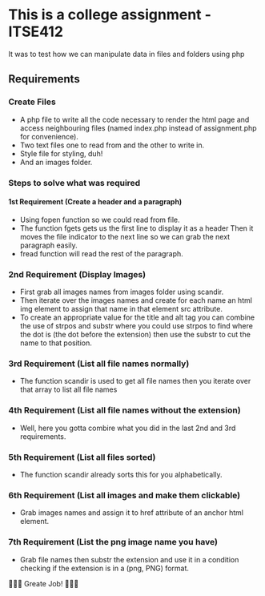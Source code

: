 # This is a college assignment - ITSE412

It was to test how we can manipulate data in files and folders using php

## Requirements

### Create Files

- A php file to write all the code necessary to render the html page and access neighbouring files (named index.php instead of assignment.php for convenience).
- Two text files one to read from and the other to write in.
- Style file for styling, duh!
- And an images folder.

### Steps to solve what was required

#### 1st Requirement (Create a header and a paragraph)

- Using fopen function so we could read from file.
- The function fgets gets us the first line to display it as a header Then it moves the file indicator to the next line so we can grab the next paragraph easily.
- fread function will read the rest of the paragraph.

### 2nd Requirement (Display Images)

- First grab all images names from images folder using scandir.
- Then iterate over the images names and create for each name an html img element to assign that name in that element src attribute.
- To create an appropriate value for the title and alt tag you can combine the use of strpos and substr where you could use strpos to find where the dot is (the dot before the extension) then use the substr to cut the name to that position.

### 3rd Requirement (List all file names normally)

- The function scandir is used to get all file names then you iterate over that array to list all file names

### 4th Requirement (List all file names without the extension)

- Well, here you gotta combire what you did in the last 2nd and 3rd requirements.

### 5th Requirement (List all files sorted)

- The function scandir already sorts this for you alphabetically.

### 6th Requirement (List all images and make them clickable)

- Grab images names and assign it to href attribute of an anchor html element.

### 7th Requirement (List the png image name you have)

- Grab file names then substr the extension and use it in a condition checking if the extension is in a (png, PNG) format.

🎉🎉🎉 Greate Job! 🎉🎉🎉
